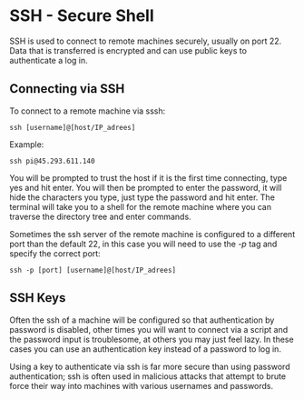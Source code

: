 # SSH - Secure Shell

SSH is used to connect to remote machines securely, usually on port 22. Data that is transferred is encrypted and can use public keys to authenticate a log in. 

## Connecting via SSH

To connect to a remote machine via sssh:

`ssh [username]@[host/IP_adrees]`

Example:

`ssh pi@45.293.611.140`

You will be prompted to trust the host if it is the first time connecting, type yes and hit enter. You will then be prompted to enter the password, it will hide the characters you type, just type the password and hit enter. The terminal will take you to a shell for the remote machine where you can traverse the directory tree and enter commands.

Sometimes the ssh server of the remote machine is configured to a different port than the default 22, in this case you will need to use the *-p* tag and specify the correct port:

`ssh -p [port] [username]@[host/IP_adrees]`

## SSH Keys

Often the ssh of a machine will be configured so that authentication by password is disabled, other times you will want to connect via a script and the password input is troublesome, at others you may just feel lazy. In these cases you can use an authentication key instead of a password to log in. 

Using a key to authenticate via ssh is far more secure than using password authentication; ssh is often used in malicious attacks that attempt to brute force their way into machines with various usernames and passwords.



